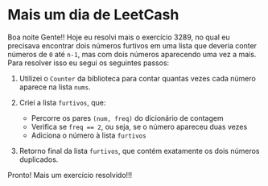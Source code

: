 # Mais um dia de LeetCash

Boa noite Gente!! Hoje eu resolvi mais o exercício 3289, no qual eu precisava encontrar dois números furtivos em uma lista que deveria conter números de `0` até `n-1`, mas com dois números aparecendo uma vez a mais. Para resolver isso eu segui os seguintes passos:

1. Utilizei o `Counter` da biblioteca  para contar quantas vezes cada número aparece na lista `nums`.
2. Criei a lista `furtivos`, que:

   * Percorre os pares `(num, freq)` do dicionário de contagem
   * Verifica se `freq == 2`, ou seja, se o número apareceu duas vezes
   * Adiciona o número à lista `furtivos`

3. Retorno final da lista `furtivos`, que contém exatamente os dois números duplicados.

Pronto! Mais um exercício resolvido!!!